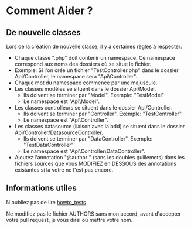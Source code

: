 # Comment Aider ?

## De nouvelle classes
Lors de la création de nouvelle classe, il y a certaines règles à respecter:
- Chaque classe ".php" doit contenir un namespace. Ce namespace correspond aux noms des dossiers où se situe le fichier.
- Exemple: Si l'on crée un fichier "TestController.php" dans le dossier Api/Controller, le namespace sera "Api\Controller".
- Chaque mot du namespace commence par une majuscule.
- Les classes modèles se situent dans le dossier Api/Model.
	- Ils doivent se terminer par "Model". Exemple: "TestModel"
	- Le namespace est "Api\Model".
- Les classes controlleurs se situent dans le dossier Api/Controller.
	- Ils doivent se terminer par "Controller". Exemple: "TestController"
	- Le namespace est "Api\Controller".
- Les classes datasource (liaison avec la bdd) se situent dans le dossier Api/Controller/DatasourceController.
	- Ils doivent se terminer par "DataController". Exemple: "TestDataController"
	- Le namespace est "Api\Controller\DataController".
- Ajoutez l'annotation "@author <votre nom>" (sans les doubles guillemets) dans les fichiers sources que vous MODIFIEZ en DESSOUS des annotations existantes si la votre ne l'est pas encore.


## Informations utiles
N'oubliez pas de lire [howto_tests](https://github.com/FroxyNetwork/REST/blob/develop/docs/howto_tests.md)

Ne modifiez pas le fichier AUTHORS sans mon accord, avant d'accepter votre pull request, je vous dirai où mettre votre nom.
